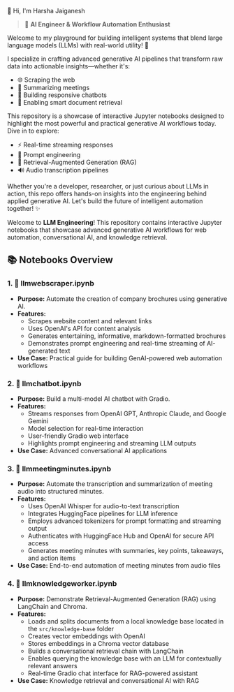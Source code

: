 👋 Hi, I'm Harsha Jaiganesh

> 🧠 **AI Engineer & Workflow Automation Enthusiast**

Welcome to my playground for building intelligent systems that blend large language models (LLMs) with real-world utility! 🚀

I specialize in crafting advanced generative AI pipelines that transform raw data into actionable insights—whether it's:
- 🌐 Scraping the web
- 📝 Summarizing meetings
- 🤖 Building responsive chatbots
- 📄 Enabling smart document retrieval

This repository is a showcase of interactive Jupyter notebooks designed to highlight the most powerful and practical generative AI workflows today. Dive in to explore:
- ⚡ Real-time streaming responses
- 🧩 Prompt engineering
- 🧠 Retrieval-Augmented Generation (RAG)
- 🔊 Audio transcription pipelines

Whether you're a developer, researcher, or just curious about LLMs in action, this repo offers hands-on insights into the engineering behind applied generative AI. Let's build the future of intelligent automation together! ✨

Welcome to **LLM Engineering**! This repository contains interactive Jupyter notebooks that showcase advanced generative AI workflows for web automation, conversational AI, and knowledge retrieval.

## 📚 Notebooks Overview

### 1. 🚀 llmwebscraper.ipynb
- **Purpose:** Automate the creation of company brochures using generative AI.
- **Features:**
  - Scrapes website content and relevant links
  - Uses OpenAI's API for content analysis
  - Generates entertaining, informative, markdown-formatted brochures
  - Demonstrates prompt engineering and real-time streaming of AI-generated text
- **Use Case:** Practical guide for building GenAI-powered web automation workflows

### 2. 💬 llmchatbot.ipynb
- **Purpose:** Build a multi-model AI chatbot with Gradio.
- **Features:**
  - Streams responses from OpenAI GPT, Anthropic Claude, and Google Gemini
  - Model selection for real-time interaction
  - User-friendly Gradio web interface
  - Highlights prompt engineering and streaming LLM outputs
- **Use Case:** Advanced conversational AI applications

### 3. 📝 llmmeetingminutes.ipynb
- **Purpose:** Automate the transcription and summarization of meeting audio into structured minutes.
- **Features:**
  - Uses OpenAI Whisper for audio-to-text transcription
  - Integrates HuggingFace pipelines for LLM inference
  - Employs advanced tokenizers for prompt formatting and streaming output
  - Authenticates with HuggingFace Hub and OpenAI for secure API access
  - Generates meeting minutes with summaries, key points, takeaways, and action items
- **Use Case:** End-to-end automation of meeting minutes from audio files

### 4. 🧠 llmknowledgeworker.ipynb
- **Purpose:** Demonstrate Retrieval-Augmented Generation (RAG) using LangChain and Chroma.
- **Features:**
  - Loads and splits documents from a local knowledge base located in the `src/knowledge-base` folder
  - Creates vector embeddings with OpenAI
  - Stores embeddings in a Chroma vector database
  - Builds a conversational retrieval chain with LangChain
  - Enables querying the knowledge base with an LLM for contextually relevant answers
  - Real-time Gradio chat interface for RAG-powered assistant
- **Use Case:** Knowledge retrieval and conversational AI with RAG

